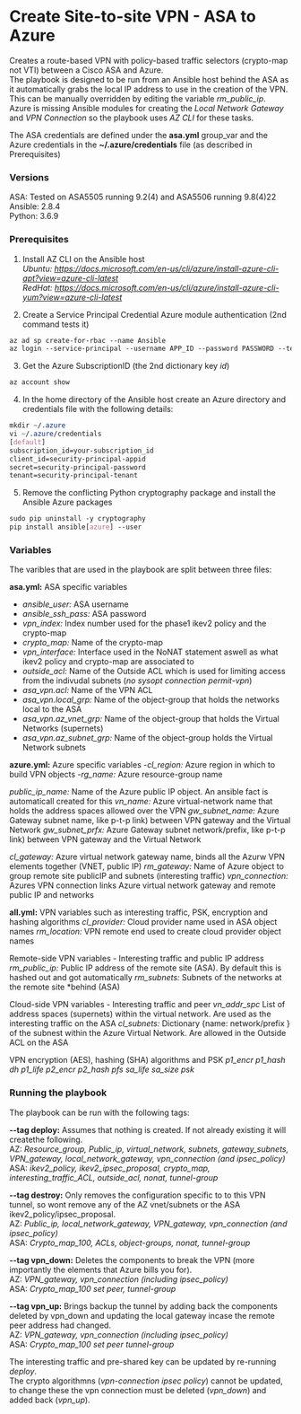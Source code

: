 # Create Site-to-site VPN - ASA to Azure

Creates a route-based VPN with policy-based traffic selectors (crypto-map not VTI) between a Cisco ASA and Azure.\
The playbook is designed to be run from an Ansible host behind the ASA as it automatically grabs the local IP address to use in the creation of the VPN. This can be manually overridden by editing the variable *rm_public_ip*.\
Azure is missing Ansible modules for creating the *Local Network Gateway* and *VPN Connection* so the playbook uses *AZ CLI* for these tasks.

The ASA credentials are defined under the **asa.yml** group_var and the Azure credentials in the **~/.azure/credentials** file (as described in Prerequisites)

### Versions
ASA: Tested on ASA5505 running 9.2(4) and ASA5506 running 9.8(4)22\
Ansible: 2.8.4\
Python: 3.6.9

### Prerequisites
1. Install AZ CLI on the Ansible host\
*Ubuntu: https://docs.microsoft.com/en-us/cli/azure/install-azure-cli-apt?view=azure-cli-latest* \
*RedHat: https://docs.microsoft.com/en-us/cli/azure/install-azure-cli-yum?view=azure-cli-latest*

2. Create a Service Principal Credential Azure module authentication (2nd command tests it)
```css
az ad sp create-for-rbac --name Ansible
az login --service-principal --username APP_ID --password PASSWORD --tenant TENANT_ID
```

3. Get the Azure SubscriptionID (the 2nd dictionary key *id*)
```css
az account show
```

4. In the home directory of the Ansible host create an Azure directory and credentials file with the following details:
```css
mkdir ~/.azure
vi ~/.azure/credentials
[default]
subscription_id=your-subscription_id
client_id=security-principal-appid
secret=security-principal-password
tenant=security-principal-tenant
```

5. Remove the conflicting Python cryptography package and install the Ansible Azure packages
```css
sudo pip uninstall -y cryptography
pip install ansible[azure] --user
```

### Variables
The varibles that are used in the playbook are split between three files:

**asa.yml:** ASA specific variables
- *ansible_user:* ASA username
- *ansible_ssh_pass:* ASA password
- *vpn_index:* Index number used for the phase1 ikev2 policy and the crypto-map
- *crypto_map:* Name of the crypto-map
- *vpn_interface:* Interface used in the NoNAT statement aswell as what ikev2 policy and crypto-map are associated to
- *outside_acl:* Name of the Outside ACL which is used for limiting access from the indivudal subnets (*no sysopt connection permit-vpn*)
- *asa_vpn.acl:* Name of the VPN ACL
- *asa_vpn.local_grp:* Name of the object-group that holds the networks local to the ASA
- *asa_vpn.az_vnet_grp:* Name of the object-group that holds the Virtual Networks (supernets)
- *asa_vpn.az_subnet_grp:* Name of the object-group holds the Virtual Network subnets

**azure.yml:** Azure specific variables
-*cl_region:*  Azure region in which to build VPN objects
-*rg_name:* Azure resource-group name

*public_ip_name:* Name of the Azure public IP object. An ansible fact is automaticall created for this
*vn_name:* Azure virtual-network name that holds the address spaces allowed over the VPN
*gw_subnet_name:* Azure Gateway subnet name, like p-t-p link) between VPN gateway and the Virtual Network
*gw_subnet_prfx:* Azure Gateway subnet network/prefix, like p-t-p link) between VPN gateway and the Virtual Network

*cl_gateway:* Azure virtual network gateway name, binds all the Azurw VPN elements together (VNET, public IP)
*rm_gateway:* Name of Azure object to group remote site publicIP and subnets (interesting traffic)
*vpn_connection:* Azures VPN connection links Azure virtual network gateway and remote public IP and networks

**all.yml:** VPN variables such as interesting traffic, PSK, encryption and hashing algorithms
*cl_provider:* Cloud provider name used in ASA object names
*rm_location:* VPN remote end used to create cloud provider object names

Remote-side VPN variables - Interesting traffic and public IP address
*rm_public_ip:* Public IP address of the remote site (ASA). By default this is hashed out and got automatically
*rm_subnets:* Subnets of the networks at the remote site *behind (ASA)

Cloud-side VPN variables - Interesting traffic and peer
*vn_addr_spc* List of address spaces (supernets) within the virtual network. Are used as the interesting traffic on the ASA
*cl_subnets:* Dictionary {name: network/prefix } of the subnest within the Azure Virtual Network. Are allowed in the Outside ACL on the ASA

VPN encryption (AES), hashing (SHA) algorithms and PSK
*p1_encr*
*p1_hash*
*dh*
*p1_life*
*p2_encr*
*p2_hash*
*pfs*
*sa_life*
*sa_size*
*psk*

### Running the playbook ###
The playbook can be run with the following tags:

**--tag deploy:** Assumes that nothing is created. If not already existing it will createthe following.\
AZ: *Resource_group, Public_ip, virtual_network, subnets, gateway_subnets, VPN_gateway, local_network_gateway, vpn_connection (and ipsec_policy)*\
ASA: *ikev2_policy, ikev2_ipsec_proposal, crypto_map, interesting_traffic_ACL, outside_acl, nonat, tunnel-group*

**--tag destroy:** Only removes the configuration specific to to this VPN tunnel, so wont remove any of the AZ vnet/subnets or the ASA ikev2_policy/ipsec_proposal.\
AZ: *Public_ip, local_network_gateway, VPN_gateway, vpn_connection (and ipsec_policy)*\
ASA: *Crypto_map_100, ACLs, object-groups, nonat, tunnel-group*

**--tag vpn_down:**	Deletes the components to break the VPN (more importantly the elements that Azure bills you for).\
AZ: *VPN_gateway, vpn_connection (including ipsec_policy)*\
ASA: *Crypto_map_100 set peer, tunnel-group*

**--tag vpn_up:** Brings backup the tunnel by adding back the components deleted by vpn_down and updating the local gateway incase the remote peer address had changed.\
AZ: *VPN_gateway, vpn_connection (including ipsec_policy)*\
ASA: *Crypto_map_100 set peer tunnel-group*

The interesting traffic and pre-shared key can be updated by re-running *deploy*.\
The crypto algorithmns (*vpn-connection ipsec policy*) cannot be updated, to change these the vpn connection must be deleted (*vpn_down*) and added back (*vpn_up*).
